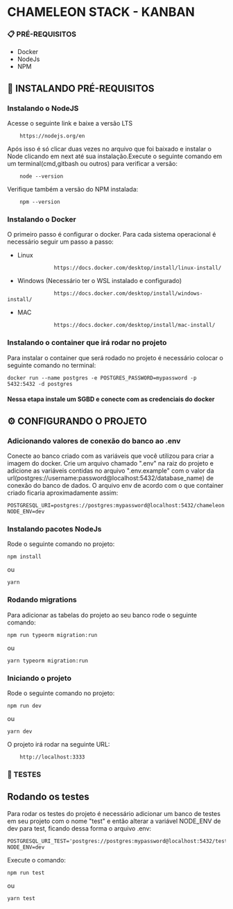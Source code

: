# CHAMELEON STACK - KANBAN

### 📋 PRÉ-REQUISITOS

- Docker
- NodeJs
- NPM

## 🔧 INSTALANDO PRÉ-REQUISITOS

### Instalando o NodeJS

Acesse o seguinte link e baixe a versão LTS

```
    https://nodejs.org/en
```

Após isso é só clicar duas vezes no arquivo que foi baixado e instalar o Node clicando em next até sua instalação.Execute o seguinte comando em um terminal(cmd,gitbash ou outros) para verificar a versão:

```
    node --version
```

Verifique também a versão do NPM instalada:

```
    npm --version
```

### Instalando o Docker

O primeiro passo é configurar o docker. Para cada sistema operacional é necessário seguir um passo a passo:

- Linux

```
               https://docs.docker.com/desktop/install/linux-install/
```

- Windows (Necessário ter o WSL instalado e configurado)

```
               https://docs.docker.com/desktop/install/windows-install/
```

- MAC

```
               https://docs.docker.com/desktop/install/mac-install/
```

### Instalando o container que irá rodar no projeto

Para instalar o container que será rodado no projeto é necessário colocar o seguinte comando no terminal:

```
docker run --name postgres -e POSTGRES_PASSWORD=mypassword -p 5432:5432 -d postgres
```

#### Nessa etapa instale um SGBD e conecte com as credenciais do docker

## ⚙️ CONFIGURANDO O PROJETO

### Adicionando valores de conexão do banco ao .env

Conecte ao banco criado com as variáveis que você utilizou para criar a imagem do docker.
Crie um arquivo chamado ".env" na raiz do projeto e adicione as variáveis contidas no arquivo ".env.example" com o valor da url(postgres://username:password@localhost:5432/database_name) de conexão do banco de dados. O arquivo env de acordo com o que container criado ficaria aproximadamente assim:

```
POSTGRESQL_URI=postgres://postgres:mypassword@localhost:5432/chameleon
NODE_ENV=dev
```

### Instalando pacotes NodeJs

Rode o seguinte comando no projeto:

```
npm install
```

ou

```
yarn
```

### Rodando migrations

Para adicionar as tabelas do projeto ao seu banco rode o seguinte comando:

```
npm run typeorm migration:run
```

ou

```
yarn typeorm migration:run
```

### Iniciando o projeto

Rode o seguinte comando no projeto:

```
npm run dev
```

ou

```
yarn dev
```

O projeto irá rodar na seguinte URL:

        http://localhost:3333

### 🚀 TESTES

## Rodando os testes

Para rodar os testes do projeto é necessário adicionar um banco de testes em seu projeto com o nome "test" e então alterar a variável NODE_ENV de dev para test, ficando dessa forma o arquivo .env:

```
POSTGRESQL_URI_TEST='postgres://postgres:mypassword@localhost:5432/test'
NODE_ENV=dev
```

Execute o comando:

```
npm run test
```

ou

```
yarn test
```
